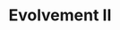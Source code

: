 ---
title: 'Evolvement II'
order: 5
gallery: [
  "envolvement-2-1.jpg",
  "envolvement-2-2.jpg",
  "envolvement-2-3.jpg",
  "envolvement-2-4.jpg",
  "envolvement-2-5.jpg",
  "envolvement-2-6.jpg",
  "envolvement-2-7.jpg",
  "envolvement-2-8.jpg",
  "envolvement-2-9.jpg"
]
---